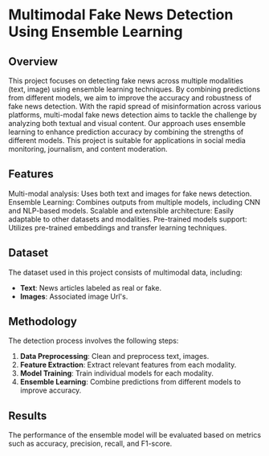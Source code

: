 # Multimodal Fake News Detection Using Ensemble Learning

## Overview
This project focuses on detecting fake news across multiple modalities (text, image) using ensemble learning techniques. By combining predictions from different models, we aim to improve the accuracy and robustness of fake news detection.
With the rapid spread of misinformation across various platforms, multi-modal fake news detection aims to tackle the challenge by analyzing both textual and visual content. Our approach uses ensemble learning to enhance prediction accuracy by combining the strengths of different models.
This project is suitable for applications in social media monitoring, journalism, and content moderation.

## Features
Multi-modal analysis: Uses both text and images for fake news detection.
Ensemble Learning: Combines outputs from multiple models, including CNN and NLP-based models.
Scalable and extensible architecture: Easily adaptable to other datasets and modalities.
Pre-trained models support: Utilizes pre-trained embeddings and transfer learning techniques.

## Dataset
The dataset used in this project consists of multimodal data, including:

- **Text**: News articles labeled as real or fake.
- **Images**: Associated image Url's.

## Methodology

The detection process involves the following steps:

1. **Data Preprocessing**: Clean and preprocess text, images.
2. **Feature Extraction**: Extract relevant features from each modality.
3. **Model Training**: Train individual models for each modality.
4. **Ensemble Learning**: Combine predictions from different models to improve accuracy.

## Results

The performance of the ensemble model will be evaluated based on metrics such as accuracy, precision, recall, and F1-score. 

